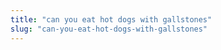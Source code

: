 ```yaml
---
title: "can you eat hot dogs with gallstones"
slug: "can-you-eat-hot-dogs-with-gallstones"
---
```


